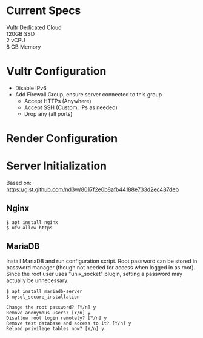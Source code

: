 # Current Specs

Vultr Dedicated Cloud\
120GB SSD\
2 vCPU\
8 GB Memory

# Vultr Configuration

* Disable IPv6
* Add Firewall Group, ensure server connected to this group
  * Accept HTTPs (Anywhere)
  * Accept SSH (Custom, IPs as needed)
  * Drop any (all ports) 

# Render Configuration

# Server Initialization

Based on: https://gist.github.com/nd3w/8017f2e0b8afb44188e733d2ec487deb

## Nginx

```
$ apt install nginx
$ ufw allow https
```

## MariaDB

Install MariaDB and run configuration script. Root password can be stored in password manager (though not needed for access when logged in as root). Since the root user uses "unix_socket" plugin, setting a password may actually be unnecessary.

```
$ apt install mariadb-server
$ mysql_secure_installation

Change the root password? [Y/n] y
Remove anonymous users? [Y/n] y
Disallow root login remotely? [Y/n] y
Remove test database and access to it? [Y/n] y
Reload privilege tables now? [Y/n] y
```
